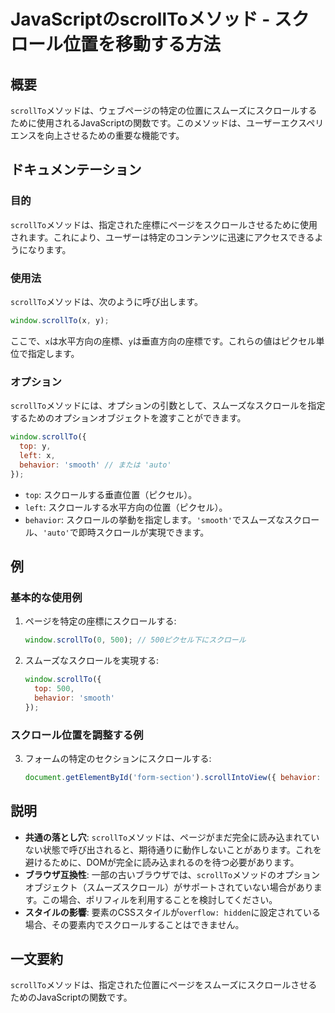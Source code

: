 <!--
Meta Description: # JavaScriptのscrollToメソッド - スクロール位置を移動する方法 ## 概要 `scrollTo`メソッドは、ウェブページの特定の位置にスムーズにスクロールするために使用されるJavaScriptの関数です。このメソッドは、ユーザーエクスペリエンスを向上させるための重要な機能です...
Meta Keywords: scrollto, メソッドは, javascript, window, behavior
-->

# JavaScriptのscrollToメソッド - スクロール位置を移動する方法

## 概要
`scrollTo`メソッドは、ウェブページの特定の位置にスムーズにスクロールするために使用されるJavaScriptの関数です。このメソッドは、ユーザーエクスペリエンスを向上させるための重要な機能です。

## ドキュメンテーション
### 目的
`scrollTo`メソッドは、指定された座標にページをスクロールさせるために使用されます。これにより、ユーザーは特定のコンテンツに迅速にアクセスできるようになります。

### 使用法
`scrollTo`メソッドは、次のように呼び出します。

```javascript
window.scrollTo(x, y);
```

ここで、`x`は水平方向の座標、`y`は垂直方向の座標です。これらの値はピクセル単位で指定します。

### オプション
`scrollTo`メソッドには、オプションの引数として、スムーズなスクロールを指定するためのオプションオブジェクトを渡すことができます。

```javascript
window.scrollTo({
  top: y,
  left: x,
  behavior: 'smooth' // または 'auto'
});
```

- `top`: スクロールする垂直位置（ピクセル）。
- `left`: スクロールする水平方向の位置（ピクセル）。
- `behavior`: スクロールの挙動を指定します。`'smooth'`でスムーズなスクロール、`'auto'`で即時スクロールが実現できます。

## 例
### 基本的な使用例
1. ページを特定の座標にスクロールする:
   ```javascript
   window.scrollTo(0, 500); // 500ピクセル下にスクロール
   ```

2. スムーズなスクロールを実現する:
   ```javascript
   window.scrollTo({
     top: 500,
     behavior: 'smooth'
   });
   ```

### スクロール位置を調整する例
3. フォームの特定のセクションにスクロールする:
   ```javascript
   document.getElementById('form-section').scrollIntoView({ behavior: 'smooth' });
   ```

## 説明
- **共通の落とし穴**: `scrollTo`メソッドは、ページがまだ完全に読み込まれていない状態で呼び出されると、期待通りに動作しないことがあります。これを避けるために、DOMが完全に読み込まれるのを待つ必要があります。
- **ブラウザ互換性**: 一部の古いブラウザでは、`scrollTo`メソッドのオプションオブジェクト（スムーズスクロール）がサポートされていない場合があります。この場合、ポリフィルを利用することを検討してください。
- **スタイルの影響**: 要素のCSSスタイルが`overflow: hidden`に設定されている場合、その要素内でスクロールすることはできません。

## 一文要約
`scrollTo`メソッドは、指定された位置にページをスムーズにスクロールさせるためのJavaScriptの関数です。